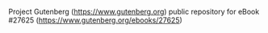 Project Gutenberg (https://www.gutenberg.org) public repository for eBook #27625 (https://www.gutenberg.org/ebooks/27625)
